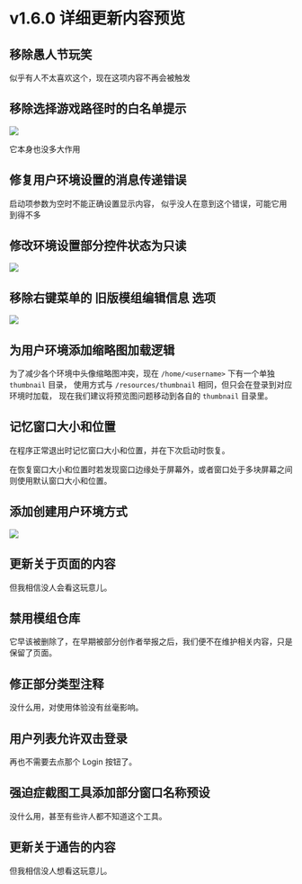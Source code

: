 # v1.6.0 详细更新内容预览


## 移除愚人节玩笑

似乎有人不太喜欢这个，现在这项内容不再会被触发

## 移除选择游戏路径时的白名单提示

![](https://aloe.numlinka.com/s/00042.png)

它本身也没多大作用

## 修复用户环境设置的消息传递错误

启动项参数为空时不能正确设置显示内容，
似乎没人在意到这个错误，可能它用到得不多

## 修改环境设置部分控件状态为只读

![](https://aloe.numlinka.com/s/00040.png)

## 移除右键菜单的 旧版模组编辑信息 选项

![](https://aloe.numlinka.com/s/00041.png)

## 为用户环境添加缩略图加载逻辑 <Badge type="tip" text="新增" /> <Badge type="danger" text="重要" />

为了减少各个环境中头像缩略图冲突，现在 `/home/<username>` 下有一个单独 `thumbnail` 目录，
使用方式与 `/resources/thumbnail` 相同，但只会在登录到对应环境时加载，
现在我们建议将预览图问题移动到各自的 `thumbnail` 目录里。

## 记忆窗口大小和位置 <Badge type="tip" text="新增" />

在程序正常退出时记忆窗口大小和位置，并在下次启动时恢复。

在恢复窗口大小和位置时若发现窗口边缘处于屏幕外，或者窗口处于多块屏幕之间则使用默认窗口大小和位置。

## 添加创建用户环境方式 <Badge type="tip" text="新增" />

![](https://aloe.numlinka.com/s/00047.png)

## 更新关于页面的内容

但我相信没人会看这玩意儿。

## 禁用模组仓库

它早该被删除了，在早期被部分创作者举报之后，我们便不在维护相关内容，只是保留了页面。

## 修正部分类型注释

没什么用，对使用体验没有丝毫影响。

## 用户列表允许双击登录 <Badge type="tip" text="新增" />

再也不需要去点那个 Login 按钮了。

## 强迫症截图工具添加部分窗口名称预设

没什么用，甚至有些许人都不知道这个工具。

## 更新关于通告的内容

但我相信没人想看这玩意儿。
